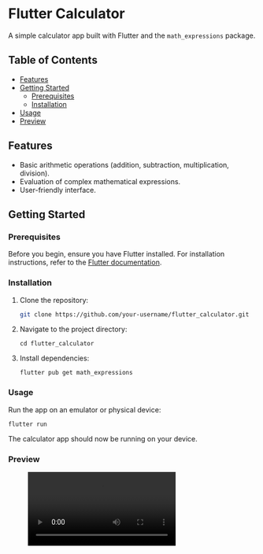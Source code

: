 # Flutter Calculator

A simple calculator app built with Flutter and the `math_expressions` package.

## Table of Contents

- [Features](#features)
- [Getting Started](#getting-started)
  - [Prerequisites](#prerequisites)
  - [Installation](#installation)
- [Usage](#usage)
- [Preview](#screenshots)


## Features

- Basic arithmetic operations (addition, subtraction, multiplication, division).
- Evaluation of complex mathematical expressions.
- User-friendly interface.

## Getting Started

### Prerequisites

Before you begin, ensure you have Flutter installed. For installation instructions, refer to the [Flutter documentation](https://flutter.dev/docs/get-started/install).

### Installation

1. Clone the repository:

   
   ``` bash
   git clone https://github.com/your-username/flutter_calculator.git
   ```

2. Navigate to the project directory:
    
    ```
    cd flutter_calculator
    ```

3. Install dependencies:
    ```
    flutter pub get math_expressions
    ```

### Usage

Run the app on an emulator or physical device:

```
flutter run
```
The calculator app should now be running on your device.

### Preview


  <figure class="video_container">
 <video controls="true" allowfullscreen="true">
 <source src="./assets/preview/calculator_preview.mp4" type="video/mp4">
 </video>
</figure>
